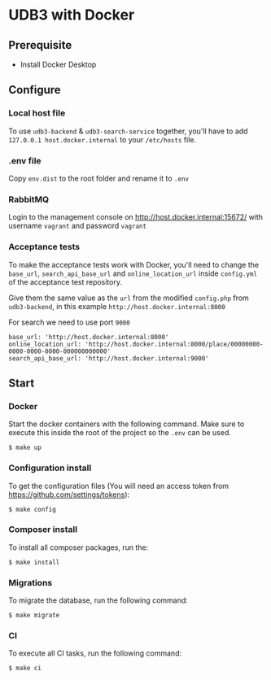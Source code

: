 # UDB3 with Docker

## Prerequisite
- Install Docker Desktop

## Configure

### Local host file
To use `udb3-backend` & `udb3-search-service` together, you'll have to add `127.0.0.1 host.docker.internal` to your `/etc/hosts` file.

### .env file
Copy `env.dist` to the root folder and rename it to `.env`

### RabbitMQ

Login to the management console on http://host.docker.internal:15672/ with username `vagrant` and password `vagrant` 

### Acceptance tests

To make the acceptance tests work with Docker, you'll need to change the `base_url`, `search_api_base_url` and `online_location_url` inside `config.yml` of the acceptance test repository.

Give them the same value as the `url` from the modified `config.php` from `udb3-backend`, in this example `http://host.docker.internal:8000`

For search we need to use port `9000`

```
base_url: 'http://host.docker.internal:8000'
online_location_url: 'http://host.docker.internal:8000/place/00000000-0000-0000-0000-000000000000'
search_api_base_url: 'http://host.docker.internal:9000'
```

## Start

### Docker

Start the docker containers with the following command. Make sure to execute this inside the root of the project so the `.env` can be used.
```
$ make up
```
### Configuration install
To get the configuration files (You will need an access token from https://github.com/settings/tokens):
```
$ make config
```

### Composer install

To install all composer packages, run the:
```
$ make install
```

### Migrations

To migrate the database, run the following command:
```
$ make migrate
```

### CI

To execute all CI tasks, run the following command:
```
$ make ci
```